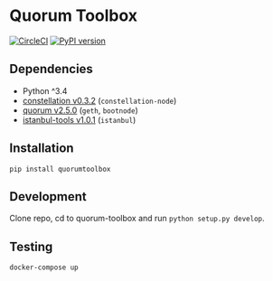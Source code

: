 # Quorum Toolbox

[![CircleCI](https://circleci.com/gh/chainstack/quorum-toolbox/tree/master.svg?style=svg&circle-token=c64e8d715eee5747f4ab9f9e0321dc558f3ec92f)](https://circleci.com/gh/chainstack/quorum-toolbox/tree/master)
[![PyPI version](https://badge.fury.io/py/quorumtoolbox.svg)](https://badge.fury.io/py/quorumtoolbox)

## Dependencies

* Python ^3.4
* [constellation v0.3.2](https://github.com/jpmorganchase/constellation) (`constellation-node`)
* [quorum v2.5.0](https://github.com/jpmorganchase/quorum) (`geth`, `bootnode`)
* [istanbul-tools v1.0.1](https://github.com/jpmorganchase/istanbul-tools) (`istanbul`)

## Installation

    pip install quorumtoolbox

## Development

Clone repo, cd to quorum-toolbox and run `python setup.py develop`.

## Testing

    docker-compose up
